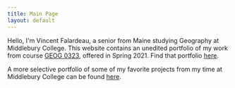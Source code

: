 ```yaml
---
title: Main Page
layout: default
---
```


Hello, I'm Vincent Falardeau, a senior from Maine studying Geography at Middlebury College. This website contains an unedited portfolio of my work from course [GEOG 0323](https://gis4dev.github.io), offered in Spring 2021. Find that portfolio [here](opensource.html).

A more selective portfolio of some of my favorite projects from my time at Middlebury College can be found [here](portfolio.html).
